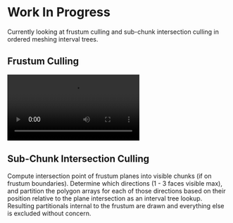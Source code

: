 # Work In Progress

Currently looking at frustum culling and sub-chunk intersection culling in ordered meshing
interval trees.

## Frustum Culling

![Furstum Culling](./frustum_culling_psx.mov)

## Sub-Chunk Intersection Culling

Compute intersection point of frustum planes into visible chunks (if on frustum boundaries).
Determine which directions (1 - 3 faces visible max), and partition the polygon arrays for
each of those directions based on their position relative to the plane intersection as an
interval tree lookup. Resulting partitionals internal to the frustum are drawn and everything
else is excluded without concern.
